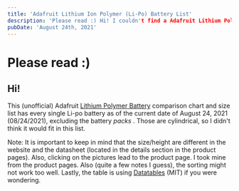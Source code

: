 ```yaml
---
title: 'Adafruit Lithium Ion Polymer (Li-Po) Battery List'
description: 'Please read :) Hi! I couldn't find a Adafruit Lithium Polymer (Li-Po) battery size/capacity/connector/weight list anywhere on the interwebs, so I decided to compile my own! Adafruit's batteries use a JST-PH 2 Pin (and this) connector and have a max voltage of 4.2 when fully charged (from the website).'
pubDate: 'August 24th, 2021'
---
```


# Please read :)

## Hi!

This (unofficial) Adafruit [Lithium Polymer Battery](https://en.wikipedia.org/wiki/Lithium_polymer_battery) comparison chart and size list has every single Li-po battery as of the current date of August 24, 2021 (08/24/2021), excluding the battery *packs* . Those are cylindrical, so I didn't think it would fit in this list.

Note: It is important to keep in mind that the size/height are different in the website and the datasheet (located in the details section in the product pages). Also, clicking on the pictures lead to the product page. I took mine from the product pages. Also (quite a few notes I guess), the sorting might not work too well. Lastly, the table is using [Datatables](https://datatables.net) (MIT) if you were wondering.